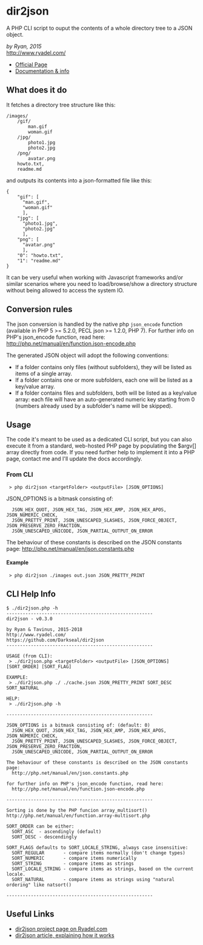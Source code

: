 # dir2json
A PHP CLI script to ouput the contents of a whole directory tree to a JSON object.

*by Ryan, 2015*  
http://www.ryadel.com/
* [Official Page](http://www.ryadel.com/en/portfolio/dir2json-en/)
* [Documentation & info](http://www.ryadel.com/dir2json-a-php-cli-script-to-output-the-contents-of-a-folder-tree-into-a-json-object/)

## What does it do
It fetches a directory tree structure like this:

```
/images/
    /gif/
        man.gif
        woman.gif
    /jpg/
        photo1.jpg
        photo2.jpg
    /png/
        avatar.png
    howto.txt,
    readme.md
```

and outputs its contents into a json-formatted file like this:

```
{
    "gif": [
      "man.gif",
      "woman.gif"
      ],
    "jpg": [
      "photo1.jpg",
      "photo2.jpg"
      ],
    "png": [
      "avatar.png"
      ],
    "0": "howto.txt",
    "1": "readme.md"
}
```

It can be very useful when working with Javascript frameworks and/or similar scenarios where you need to load/browse/show a directory structure without being allowed to access the system IO.

## Conversion rules
The json conversion is handled by the native php `json_encode` function (available in PHP 5 >= 5.2.0, PECL json >= 1.2.0, PHP 7). For further info on PHP's json_encode function, read here:
http://php.net/manual/en/function.json-encode.php

The generated JSON object will adopt the following conventions:
* If a folder contains only files (without subfolders), they will be listed as items of a single array.
* If a folder contains one or more subfolders, each one will be listed as a key/value array.
* If a folder contains files and subfolders, both will be listed as a key/value array: each file will have an auto-generated numeric key starting from 0 (numbers already used by a subfolder's name will be skipped).


## Usage
The code it's meant to be used as a dedicated CLI script, but you can also execute it from a standard, web-hosted PHP page by populating the $argv[] array directly from code. If you need further help to implement it into a PHP page, contact me and I'll update the docs accordingly.

### From CLI

```
 > php dir2json <targetFolder> <outputFile> [JSON_OPTIONS]
```

JSON_OPTIONS is a bitmask consisting of:
```
  JSON_HEX_QUOT, JSON_HEX_TAG, JSON_HEX_AMP, JSON_HEX_APOS, JSON_NUMERIC_CHECK, 
  JSON_PRETTY_PRINT, JSON_UNESCAPED_SLASHES, JSON_FORCE_OBJECT, JSON_PRESERVE_ZERO_FRACTION, 
  JSON_UNESCAPED_UNICODE, JSON_PARTIAL_OUTPUT_ON_ERROR
```

The behaviour of these constants is described on the JSON constants page:
http://php.net/manual/en/json.constants.php

#### Example
```
 > php dir2json ./images out.json JSON_PRETTY_PRINT
```

## CLI Help Info
```
$ ./dir2json.php -h
------------------------------------------------------
dir2json - v0.3.0

by Ryan & Tavinus, 2015-2018
http://www.ryadel.com/
https://github.com/Darkseal/dir2json
------------------------------------------------------

USAGE (from CLI):
 > ./dir2json.php <targetFolder> <outputFile> [JSON_OPTIONS] [SORT_ORDER] [SORT_FLAG]

EXAMPLE:
 > ./dir2json.php ./ ./cache.json JSON_PRETTY_PRINT SORT_DESC SORT_NATURAL

HELP:
 > ./dir2json.php -h

------------------------------------------------------

JSON_OPTIONS is a bitmask consisting of: (default: 0)
  JSON_HEX_QUOT, JSON_HEX_TAG, JSON_HEX_AMP, JSON_HEX_APOS, JSON_NUMERIC_CHECK,
  JSON_PRETTY_PRINT, JSON_UNESCAPED_SLASHES, JSON_FORCE_OBJECT, JSON_PRESERVE_ZERO_FRACTION,
  JSON_UNESCAPED_UNICODE, JSON_PARTIAL_OUTPUT_ON_ERROR

The behaviour of these constants is described on the JSON constants page:
  http://php.net/manual/en/json.constants.php

for further info on PHP's json_encode function, read here:
  http://php.net/manual/en/function.json-encode.php

------------------------------------------------------

Sorting is done by the PHP funcion array_multisort()
http://php.net/manual/en/function.array-multisort.php

SORT_ORDER can be either:
  SORT_ASC  - ascendingly (default)
  SORT_DESC - descendingly

SORT_FLAGS defaults to SORT_LOCALE_STRING, always case insensitive:
  SORT_REGULAR       - compare items normally (don't change types)
  SORT_NUMERIC       - compare items numerically
  SORT_STRING        - compare items as strings
  SORT_LOCALE_STRING - compare items as strings, based on the current locale.
  SORT_NATURAL       - compare items as strings using "natural ordering" like natsort()

------------------------------------------------------
```

## Useful Links
* [dir2json project page on Ryadel.com](http://www.ryadel.com/dir2json-a-php-cli-script-to-output-the-contents-of-a-folder-tree-into-a-json-object/)
* [dir2json article, explaining how it works](http://www.ryadel.com/en/portfolio/dir2json-en/)
